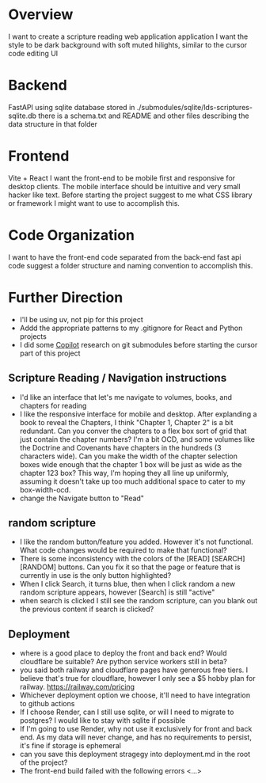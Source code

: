 # Overview 
I want to create a scripture reading web application application
I want the style to be dark background with soft muted hilights, similar to the cursor code editing UI

# Backend
FastAPI using sqlite database stored in ./submodules/sqlite/lds-scriptures-sqlite.db there is a schema.txt and README  and other files describing the data structure in that folder


# Frontend
Vite + React 
I want the front-end to be mobile first and responsive for desktop clients.
The mobile interface should be intuitive and very small hacker like text.
Before starting the project suggest to me what CSS library or framework I might want to use to accomplish this.

# Code Organization
I want to have the front-end code separated from the back-end fast api code
suggest a folder structure and naming convention to accomplish this.

# Further Direction
- I'll be using uv, not pip for this project
- Addd the appropriate patterns to my .gitignore for React and Python projects
- I did some [Copilot](https://copilot.microsoft.com/shares/pages/znF1zmBzX5tBsby1ULrip) research on git submodules before starting the cursor part of this project
## Scripture Reading / Navigation instructions
- I'd like an interface that let's me navigate to volumes, books, and chapters for reading
- I like the responsive interface for mobile and desktop. After explanding a book to reveal the Chapters, I think "Chapter 1, Chapter 2" is a bit redundant. Can you conver the chapters to a flex box sort of grid that just contain the chapter numbers? I'm a bit OCD, and some volumes like the Doctrine and Covenants have chapters in the hundreds (3 characters wide). Can you make the width of the chapter selection boxes wide enough that the chapter 1 box will be just as wide as the chapter 123 box? This way, I'm hoping they all line up uniformly, assuming it doesn't take up too much additional space to cater to my box-width-ocd.
- change the Navigate button to "Read"
## random scripture
- I like the random button/feature you added. However it's not functional. What code changes would be required to make that functional?
- There is some inconsistency with the colors of the [READ] [SEARCH] [RANDOM] buttons. Can you fix it so that the page or feature that is currently in use is the only button highlighted?
- When I click Search, it turns blue, then when I click random a new random scripture appears, however [Search] is still "active"
- when search is clicked I still see the random scripture, can you blank out the previous content if search is clicked?

## Deployment
- where is a good place to deploy the front and back end? Would cloudflare be suitable? Are python service workers still in beta?
- you said both railway and cloudflare pages have generous free tiers. I believe that's true for cloudflare, however I only see a $5 hobby plan for railway. https://railway.com/pricing
- Whichever deployment option we choose, it'll need to have integration to github actions
- If I choose Render, can I still use sqlite, or will I need to migrate to postgres? I would like to stay with sqlite if possible
- If I'm going to use Render, why not use it exclusively for front and back end. As my data will never change, and has no requirements to persist, it's fine if storage is ephemeral
- can you save this deployment stragegy into deployment.md in the root of the project?
- The front-end build failed with the following errors <...>